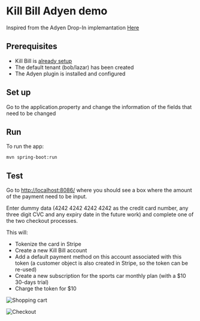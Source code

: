 Kill Bill Adyen demo
=====================

Inspired from the Adyen Drop-In implemantation [Here](https://docs.adyen.com/online-payments/web-drop-in) 

Prerequisites
-------------

* Kill Bill is [already setup](https://docs.killbill.io/latest/getting_started.html)
* The default tenant (bob/lazar) has been created
* The Adyen plugin is installed and configured

Set up
------

Go to the application.property and change the information of the fields that need to be changed 


Run
---

To run the app:
```
mvn spring-boot:run
```

Test 
----

Go to [http://localhost:8086/](http://localhost:8086/) where you should see a box where the amount of the payment need to be input.

Enter dummy data (4242 4242 4242 4242 as the credit card number, any three digit CVC and any expiry date in the future work) and complete one of the two checkout processes.

This will:

* Tokenize the card in Stripe
* Create a new Kill Bill account
* Add a default payment method on this account associated with this token (a customer object is also created in Stripe, so the token can be re-used)
* Create a new subscription for the sports car monthly plan (with a $10 30-days trial)
* Charge the token for $10

![Shopping cart](./screen1.png)

![Checkout](./screen2.png)
